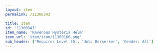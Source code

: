 ```yaml
---
layout: item
permalink: /11300343

title: Item
id: '11300343'
item_name: 'Ravenous Hysteria Helm'
icon_url: 'item/icon/11300166.png'
sub_header: ['Requires Level 50', 'Job: Berserker', 'Gender: All']
---
```

